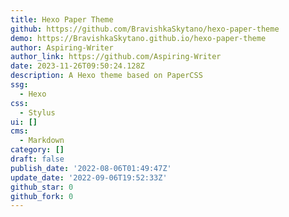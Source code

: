 ```yaml
---
title: Hexo Paper Theme
github: https://github.com/BravishkaSkytano/hexo-paper-theme
demo: https://BravishkaSkytano.github.io/hexo-paper-theme
author: Aspiring-Writer
author_link: https://github.com/Aspiring-Writer
date: 2023-11-26T09:50:24.128Z
description: A Hexo theme based on PaperCSS
ssg:
  - Hexo
css:
  - Stylus
ui: []
cms:
  - Markdown
category: []
draft: false
publish_date: '2022-08-06T01:49:47Z'
update_date: '2022-09-06T19:52:33Z'
github_star: 0
github_fork: 0
---
```

